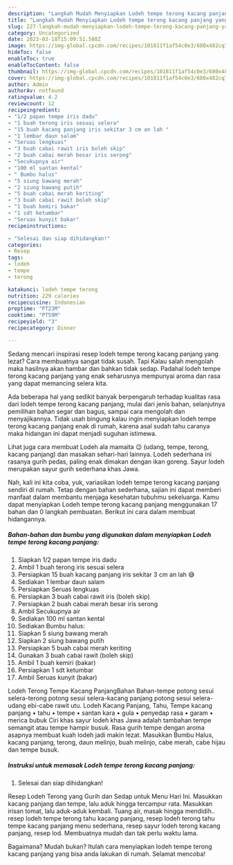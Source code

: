 ```yaml
---
description: "Langkah Mudah Menyiapkan Lodeh tempe terong kacang panjang yang Lezat}"
title: "Langkah Mudah Menyiapkan Lodeh tempe terong kacang panjang yang Lezat}"
slug: 227-langkah-mudah-menyiapkan-lodeh-tempe-terong-kacang-panjang-yang-lezat
category: Uncategorized
date: 2023-03-18T15:09:51.588Z
image: https://img-global.cpcdn.com/recipes/101811f1af54c0e3/680x482cq70/lodeh-tempe-terong-kacang-panjang-foto-resep-utama.jpg
hideToc: false
enableToc: true
enableTocContent: false
thumbnail: https://img-global.cpcdn.com/recipes/101811f1af54c0e3/680x482cq70/lodeh-tempe-terong-kacang-panjang-foto-resep-utama.jpg
cover: https://img-global.cpcdn.com/recipes/101811f1af54c0e3/680x482cq70/lodeh-tempe-terong-kacang-panjang-foto-resep-utama.jpg
author: Admin
authorAv: notfound
ratingvalue: 4.2
reviewcount: 12
recipeingredient:
- "1/2 papan tempe iris dadu"
- "1 buah terong iris sesuai selera"
- "15 buah kacang panjang iris sekitar 3 cm an lah "
- "1 lembar daun salam"
- "Seruas lengkuas"
- "3 buah cabai rawit iris boleh skip"
- "2 buah cabai merah besar iris serong"
- "Secukupnya air"
- "100 ml santan kental"
- " Bumbu halus"
- "5 siung bawang merah"
- "2 siung bawang putih"
- "5 buah cabai merah keriting"
- "3 buah cabai rawit boleh skip"
- "1 buah kemiri bakar"
- "1 sdt ketumbar"
- "Seruas kunyit bakar"
recipeinstructions:

- "Selesai dan siap dihidangkan!"
categories:
- Resep
tags:
- lodeh
- tempe
- terong

katakunci: lodeh tempe terong 
nutrition: 229 calories
recipecuisine: Indonesian
preptime: "PT23M"
cooktime: "PT59M"
recipeyield: "3"
recipecategory: Dinner

---
```



Sedang mencari inspirasi resep lodeh tempe terong kacang panjang yang lezat? Cara membuatnya sangat tidak susah. Tapi Kalau salah mengolah maka hasilnya akan hambar dan bahkan tidak sedap. Padahal lodeh tempe terong kacang panjang yang enak seharusnya mempunyai aroma dan rasa yang dapat memancing selera kita.


Ada beberapa hal yang sedikit banyak berpengaruh terhadap kualitas rasa dari lodeh tempe terong kacang panjang, mulai dari jenis bahan, selanjutnya pemilihan bahan segar dan bagus, sampai cara mengolah dan menyajikannya. Tidak usah bingung kalau ingin menyiapkan lodeh tempe terong kacang panjang enak di rumah, karena asal sudah tahu caranya maka hidangan ini dapat menjadi suguhan istimewa.

Lihat juga cara membuat Lodeh ala mamaita 😉 (udang, tempe, terong, kacang panjang) dan masakan sehari-hari lainnya. Lodeh sederhana ini rasanya gurih pedas, paling enak dimakan dengan ikan goreng. Sayur lodeh merupakan sayur gurih sederhana khas Jawa.


Nah, kali ini kita coba, yuk, variasikan lodeh tempe terong kacang panjang sendiri di rumah. Tetap dengan bahan sederhana, sajian ini dapat memberi manfaat dalam membantu menjaga kesehatan tubuhmu sekeluarga. Kamu dapat menyiapkan Lodeh tempe terong kacang panjang menggunakan 17 bahan dan 0 langkah pembuatan. Berikut ini cara dalam membuat hidangannya.

<!--inarticleads1-->

##### Bahan-bahan dan bumbu yang digunakan dalam menyiapkan Lodeh tempe terong kacang panjang:

1. Siapkan 1/2 papan tempe iris dadu
1. Ambil 1 buah terong iris sesuai selera
1. Persiapkan 15 buah kacang panjang iris sekitar 3 cm an lah 😅
1. Sediakan 1 lembar daun salam
1. Persiapkan Seruas lengkuas
1. Persiapkan 3 buah cabai rawit iris (boleh skip)
1. Persiapkan 2 buah cabai merah besar iris serong
1. Ambil Secukupnya air
1. Sediakan 100 ml santan kental
1. Sediakan  Bumbu halus:
1. Siapkan 5 siung bawang merah
1. Siapkan 2 siung bawang putih
1. Persiapkan 5 buah cabai merah keriting
1. Gunakan 3 buah cabai rawit (boleh skip)
1. Ambil 1 buah kemiri (bakar)
1. Persiapkan 1 sdt ketumbar
1. Ambil Seruas kunyit (bakar)


Lodeh Terong Tempe Kacang PanjangBahan Bahan-tempe potong sesui selera-terong potong sesui selera-kacang panjang potong sesui selera-udang ebi-cabe rawit utu. Lodeh Kacang Panjang, Tahu, Tempe kacang panjang • tahu • tempe • santan kara • gula • penyedap rasa • garam • merica bubuk Ciri khas sayur lodeh khas Jawa adalah tambahan tempe semangit atau tempe hampir busuk. Rasa gurih tempe dengan aroma asapnya membuat kuah lodeh jadi makin lezat. Masukkan Bumbu Halus, kacang panjang, terong, daun melinjo, buah melinjo, cabe merah, cabe hijau dan tempe busuk. 

<!--inarticleads2-->

##### Instruksi untuk memasak Lodeh tempe terong kacang panjang:


1. Selesai dan siap dihidangkan!

Resep Lodeh Terong yang Gurih dan Sedap untuk Menu Hari Ini. Masukkan kacang panjang dan tempe, lalu aduk hingga tercampur rata. Masukkan irisan tomat, lalu aduk-aduk kembali. Tuang air, masak hingga mendidih.. resep lodeh tempe terong tahu kacang panjang, resep lodeh terong tahu tempe kacang panjang menu sederhana, resep sayur lodeh terong kacang panjang, resep lod. Membuatnya mudah dan tak perlu waktu lama. 

Bagaimana? Mudah bukan? Itulah cara menyiapkan lodeh tempe terong kacang panjang yang bisa anda lakukan di rumah. Selamat mencoba!
